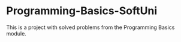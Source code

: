 # Programming-Basics-SoftUni
This is a project with solved problems from the Programming Basics module.
